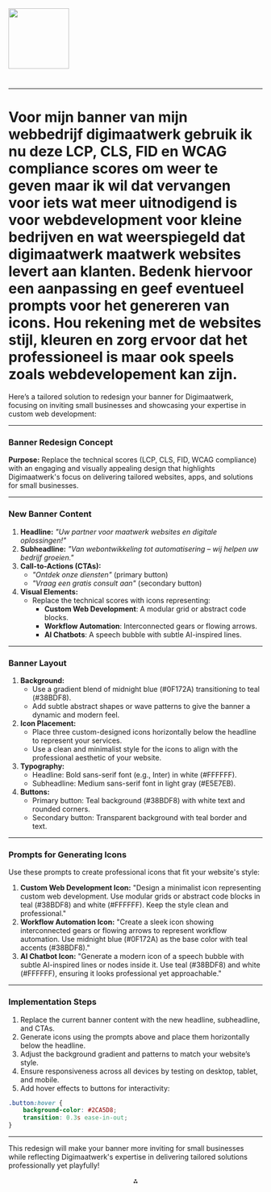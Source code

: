 <img src="https://r2cdn.perplexity.ai/pplx-full-logo-primary-dark%402x.png" class="logo" width="120"/>

# 

---

# Voor mijn banner van mijn webbedrijf digimaatwerk gebruik ik nu deze LCP, CLS, FID en WCAG compliance scores om weer te geven maar ik wil dat vervangen voor iets wat meer uitnodigend is voor webdevelopment voor kleine bedrijven en wat weerspiegeld dat digimaatwerk maatwerk websites levert aan klanten. Bedenk hiervoor een aanpassing en geef eventueel prompts voor het genereren van icons. Hou rekening met de websites stijl, kleuren en zorg ervoor dat het professioneel is maar ook speels zoals webdevelopement kan zijn.

Here’s a tailored solution to redesign your banner for Digimaatwerk, focusing on inviting small businesses and showcasing your expertise in custom web development:

---

### **Banner Redesign Concept**

**Purpose:** Replace the technical scores (LCP, CLS, FID, WCAG compliance) with an engaging and visually appealing design that highlights Digimaatwerk's focus on delivering tailored websites, apps, and solutions for small businesses.

---

### **New Banner Content**

1. **Headline:**
*"Uw partner voor maatwerk websites en digitale oplossingen!"*
2. **Subheadline:**
*"Van webontwikkeling tot automatisering – wij helpen uw bedrijf groeien."*
3. **Call-to-Actions (CTAs):**
    - *"Ontdek onze diensten"* (primary button)
    - *"Vraag een gratis consult aan"* (secondary button)
4. **Visual Elements:**
    - Replace the technical scores with icons representing:
        - **Custom Web Development**: A modular grid or abstract code blocks.
        - **Workflow Automation**: Interconnected gears or flowing arrows.
        - **AI Chatbots**: A speech bubble with subtle AI-inspired lines.

---

### **Banner Layout**

1. **Background:**
    - Use a gradient blend of midnight blue (\#0F172A) transitioning to teal (\#38BDF8).
    - Add subtle abstract shapes or wave patterns to give the banner a dynamic and modern feel.
2. **Icon Placement:**
    - Place three custom-designed icons horizontally below the headline to represent your services.
    - Use a clean and minimalist style for the icons to align with the professional aesthetic of your website.
3. **Typography:**
    - Headline: Bold sans-serif font (e.g., Inter) in white (\#FFFFFF).
    - Subheadline: Medium sans-serif font in light gray (\#E5E7EB).
4. **Buttons:**
    - Primary button: Teal background (\#38BDF8) with white text and rounded corners.
    - Secondary button: Transparent background with teal border and text.

---

### **Prompts for Generating Icons**

Use these prompts to create professional icons that fit your website's style:

1. **Custom Web Development Icon:**
"Design a minimalist icon representing custom web development. Use modular grids or abstract code blocks in teal (\#38BDF8) and white (\#FFFFFF). Keep the style clean and professional."
2. **Workflow Automation Icon:**
"Create a sleek icon showing interconnected gears or flowing arrows to represent workflow automation. Use midnight blue (\#0F172A) as the base color with teal accents (\#38BDF8)."
3. **AI Chatbot Icon:**
"Generate a modern icon of a speech bubble with subtle AI-inspired lines or nodes inside it. Use teal (\#38BDF8) and white (\#FFFFFF), ensuring it looks professional yet approachable."

---

### **Implementation Steps**

1. Replace the current banner content with the new headline, subheadline, and CTAs.
2. Generate icons using the prompts above and place them horizontally below the headline.
3. Adjust the background gradient and patterns to match your website’s style.
4. Ensure responsiveness across all devices by testing on desktop, tablet, and mobile.
5. Add hover effects to buttons for interactivity:

```css
.button:hover {
    background-color: #2CA5D8;
    transition: 0.3s ease-in-out;
}
```


---

This redesign will make your banner more inviting for small businesses while reflecting Digimaatwerk's expertise in delivering tailored solutions professionally yet playfully!

<div style="text-align: center">⁂</div>

[^1]: https://pplx-res.cloudinary.com/image/upload/v1743349320/user_uploads/nrXXVKEPBErfUcY/image.jpg

[^2]: https://designshifu.com/website-banner-ad-design-ideas-examples/

[^3]: https://www.adobe.com/express/learn/blog/web-banner-design-ideas-and-inspiration

[^4]: https://elfsight.com/blog/how-to-create-a-website-banner/

[^5]: https://creativemarket.com/blog/banner-design-ideas

[^6]: https://penji.co/10-web-banner-examples/

[^7]: https://bannerboo.com/blog/banner-design/

[^8]: https://www.pricelessconsultingllc.com/business/banner-advertising/

[^9]: https://localiq.com/blog/linkedin-banner/

[^10]: https://webdesignerdepot.com/how-to-design-banners-that-clients-will-love/

[^11]: https://www.webfx.com/blog/web-design/banner-ads-examples/

[^12]: https://in.pinterest.com/dotogroups/business-banners/

[^13]: https://www.godaddy.com/resources/in/web-pro-in/7-steps-to-creating-a-quality-website-banner-design

[^14]: https://www.contentbeta.com/blog/banner-ad-design/

[^15]: https://www.canva.com/web-banners/templates/

[^16]: https://blog.hubspot.com/website/20-web-banner-design-ideas-to-help-you-build-an-eye-catching-site

[^17]: https://www.pinterest.com/mariah_althoff/web-banners-+-ad-design/

[^18]: https://ecosystem.hubspot.com/marketplace/website/banner

[^19]: https://www.fedex.com/en-us/small-business/articles-insights/how-to-design-a-banner.html

[^20]: https://www.canva.com/learn/banner-ads/

[^21]: https://www.postermywall.com/index.php/g/small-business-flyers/banner-generator/all/ds

